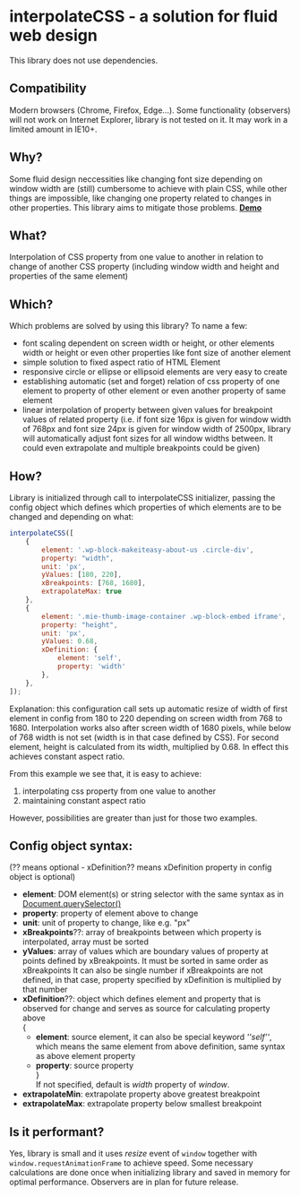 # interpolateCSS - a solution for fluid web design
This library does not use dependencies.

## Compatibility
Modern browsers (Chrome, Firefox, Edge...). Some functionality (observers) will not work on Internet Explorer, library is not tested on it. It may work in a limited amount in IE10+.

## Why?
Some fluid design neccessities like changing font size depending on window width are (still) cumbersome to achieve with plain CSS, while other things are impossible, like changing one property related to changes in other properties. This library aims to mitigate those problems. **[Demo](https://lovor01.github.io/interpolateCSS/)**

## What?
Interpolation of CSS property from one value to another in relation to change of another CSS property (including window width and height and properties of the same element)

## Which?
Which problems are solved by using this library? To name a few:
- font scaling dependent on screen width or height, or other elements width or height or even other properties like font size of another element
- simple solution to fixed aspect ratio of HTML Element
- responsive circle or ellipse or ellipsoid elements are very easy to create
- establishing automatic (set and forget) relation of css property of one element to property of other element or even another property of same element
- linear interpolation of property between given values for breakpoint values of related property (i.e. if font size 16px is given for window width of 768px and font size 24px is given for window width of 2500px, library will automatically adjust font sizes for all window widths between. It could even extrapolate and multiple breakpoints could be given)

## How?
Library is initialized through call to interpolateCSS initializer, passing the config object which defines which properties of which elements are to be changed and depending on what:
```javascript
interpolateCSS([
	{
		element: '.wp-block-makeiteasy-about-us .circle-div',
		property: "width",
		unit: 'px',
		yValues: [180, 220],
		xBreakpoints: [768, 1680],
		extrapolateMax: true
	},
	{
		element: '.mie-thumb-image-container .wp-block-embed iframe',
		property: "height",
		unit: 'px',
		yValues: 0.68,
		xDefinition: {
			element: 'self',
			property: 'width'
		},
	},
]);
```  
Explanation: this configuration call sets up automatic resize of width of first element in config from 180 to 220 depending on screen width from 768 to 1680. Interpolation works also after screen width of 1680 pixels, while below of 768 width is not set (width is in that case defined by CSS). For second element, height is calculated from its width, multiplied by 0.68. In effect this achieves constant aspect ratio.

From this example we see that, it is easy to achieve:
1. interpolating css property from one value to another
2. maintaining constant aspect ratio

However, possibilities are greater than just for those two examples.

## Config object syntax:
(?? means optional - xDefinition?? means xDefinition property in config object is optional)

- **element**: DOM element(s) or string selector with the same syntax as in [Document.querySelector()](https://developer.mozilla.org/en-US/docs/Web/API/Document/querySelector)  
- **property**: property of element above to change  
- **unit**: unit of property to change, like e.g. "px"  
- **xBreakpoints**??: array of breakpoints between which property is interpolated, array must be sorted  
- **yValues**: array of values which are boundary values of property at points defined by xBreakpoints. It must be sorted in same order as xBreakpoints It can also be single number if xBreakpoints are not defined, in that case, property specified by xDefinition is multiplied by that number  
- **xDefinition**??: object which defines element and property that is observed for change and serves as source for calculating property above  
  {  
  - **element**: source element, it can also be special keyword *''self''*, which means the same element from above definition, same syntax as above element property 
  - **property**: source property   
  }  
  If not specified, default is *width* property of *window*.
- **extrapolateMin**: extrapolate property above greatest breakpoint  
- **extrapolateMax**: extrapolate property below smallest breakpoint  

## Is it performant?
Yes, library is small and it uses *resize* event of `window` together with `window.requestAnimationFrame` to achieve speed. Some necessary calculations are done once when initializing library and saved in memory for optimal performance. Observers are in plan for future release.

